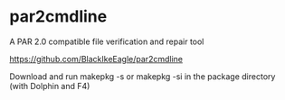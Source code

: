 par2cmdline
===========

A PAR 2.0 compatible file verification and repair tool

https://github.com/BlackIkeEagle/par2cmdline

Download and run makepkg -s or makepkg -si in the package directory (with Dolphin and F4)
